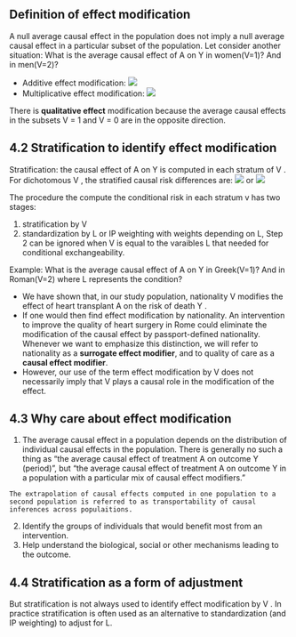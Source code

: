 ## Definition of effect modification
A null average causal effect in the population does not imply a null average causal effect in a particular subset of the population. Let consider another situation: What is the average causal effect of A on Y in women(V=1)? And in men(V=2)?

- Additive effect modification: <img src="https://render.githubusercontent.com/render/math?math=E[Y^{a=1}-Y^{a=0}|V=1] \neq E[Y^{a=1}-Y^{a=0}|V=0]">
- Multiplicative effect modification: <img src="https://render.githubusercontent.com/render/math?math=E[Y^{a=1}|V=1]/E[Y^{a=0}|V=1] \neq E[Y^{a=1}|V=0]/E[Y^{a=0}|V=0]">

There is **qualitative effect** modification because the average causal effects in the subsets  V = 1 and V = 0 are in the opposite direction.


## 4.2 Stratification to identify effect modification
Stratification: the causal effect of A on Y is computed in each stratum of V . For dichotomous V , the stratified causal risk differences are:
<img src="https://render.githubusercontent.com/render/math?math=Pr[Y^{a=1} = 1|V=1] - Pr[Y^{a=0} = 1|V=1]"> or <img src="https://render.githubusercontent.com/render/math?math=Pr[Y^{a=1} = 1|V=0] - Pr[Y^{a=0} = 1|V=0]">

The procedure the compute the conditional risk in each stratum v has two stages: 
  1. stratification by V 
  2. standardization by L or IP weighting with weights depending on L, Step 2 can be ignored when V is equal to the varaibles L that needed for conditional exchangeability.

Example: What is the average causal effect of A on Y in Greek(V=1)? And in Roman(V=2) where L represents the condition? 
- We have shown that, in our study population, nationality V modifies the effect of heart transplant A on the risk of death Y . 
- If one would then find effect modification by nationality. An intervention to improve the quality of heart surgery in Rome could eliminate the modification of the causal effect by passport-defined nationality. Whenever we want to emphasize this distinction, we will refer to nationality as a **surrogate effect modifier**, and to quality of care as a **causal effect modifier**. 
- However, our use of the term effect modification by V does not necessarily imply that V plays a causal role in the modification of the effect.

## 4.3 Why care about effect modification
1. The average causal effect in a population depends on the distribution of individual causal effects in the population. There is generally no such a thing as “the average causal effect of treatment A on outcome Y (period)”, but “the average causal effect of treatment A on outcome Y in a population with a particular mix of causal effect modifiers.”

```
The extrapolation of causal effects computed in one population to a second population is referred to as transportability of causal inferences across populaitions.
```

2. Identify the groups of individuals that would benefit most from an intervention.
3. Help understand the biological, social or other mechanisms leading to the outcome.

## 4.4 Stratification as a form of adjustment
But stratification is not always used to identify effect modification by V . In practice stratification is often used as an alternative to standardization (and IP weighting) to adjust for L. 
